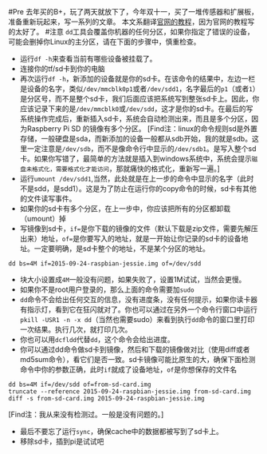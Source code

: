 #Pre
去年买的B+，玩了两天就放下了，今年双十一，买了一堆传感器和扩展板，准备重新玩起来，写一系列的文章。
本文系翻译[官网的教程][0]，因为官网的教程写的太好了。
#注意
`dd`工具会覆盖你机器的任何分区，如果你指定了错误的设备，可能会删掉你Linux的主分区，请在下面的步骤中，慎重检查。

+ 运行`df -h`来查看当前有哪些设备被挂载了。
+ 连接你的tf/sd卡到你的电脑
+ 再次运行`df -h`，新添加的设备就是你的sd卡。在该命令的结果中，左边一栏是设备的名字，类似`/dev/mmcblk0p1`或者`/dev/sdd1`，名字最后的`p1`（或者`1`）是分区号，而不是整个sd卡，我们后面应该把系统写到整张sd卡上。因此，你应该记录下来的是`/dev/mmcblk0`或`/dev/sdd`，这才是你的sd卡。在最后的写系统操作完成后，重新插入sd卡，系统会自动检测出来，而且是多个分区，因为Raspberry Pi SD 的镜像有多个分区。
[Find注：linux的命令规则sd是外置存储，一般硬盘是sda，而新添加的设备一般都从sdb开始，我的就是sdb。这里一定注意是`/dev/sdb`，而不是像命令行中显示的`/dev/sdb1`。是写入整个sd卡。如果你写错了，最简单的方法就是插入到windows系统中，系统会提示`磁盘未格式化，需要格式化才能访问`，那就痛快的格式化，重新写一遍。]
+ 运行`umount /dev/sdd1`,当然，此处就是在上一步的命令中显示的名字（此时不是sdd，是sdd1）。这是为了防止在运行你的copy命令的时候，sd卡有其他的文件读写事件。
+ 如果你的sd卡有多个分区，在上一步中，你应该把所有的分区都卸载（umount）掉
+ 写镜像到sd卡，`if=`是你下载的镜像的文件（默认下载是zip文件，需要先解压出来）地址，`of=`是你要写入的地址，就是一开始让你记录的sd卡的设备地址。一定要明确，是sd卡整个的地址，不是某个分区的地址。
```
dd bs=4M if=2015-09-24-raspbian-jessie.img of=/dev/sdd
```
+ 块大小设置成`4M`一般没有问题，如果失败了，设置1M试试，当然会更慢。
+ 如果你不是root用户登录的，那么上面的命令需要加`sudo`
+ `dd`命令不会给出任何交互的信息，没有进度条，没有任何提示，如果你读卡器有指示灯，看到它在狂闪就对了。你也可以通过在另外一个命令行窗口中运行`pkill -USR1 -n -x dd`（当然也需要sudo）来看到执行`dd`命令的窗口里打印一次结果。执行几次，就打印几次。
+ 你也可以用`dcfldd`代替`dd`，这个命令会给出进度。
+ 你可以通过dd命令做sd卡到镜像，然后和下载的镜像做对比（使用diff或者md5sum命令），看它们是否一致。sd卡镜像可能比原生的大，确保下面检测命令中你的参数正确，此时`if`就成了设备地址，`of`是你想保存的文件名
```
dd bs=4M if=/dev/sdd of=from-sd-card.img
truncate --reference 2015-09-24-raspbian-jessie.img from-sd-card.img
diff -s from-sd-card.img 2015-09-24-raspbian-jessie.img
```
[Find注：我从来没有检测过。一般是没有问题的。]
+ 最后不要忘了运行`sync`，确保cache中的数据都被写到了sd卡上。
+ 移除sd卡，插到pi是试试吧









[0]: https://www.raspberrypi.org/documentation/installation/installing-images/linux.md